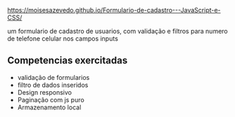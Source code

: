 https://moisesazevedo.github.io/Formulario-de-cadastro---JavaScript-e-CSS/


um formulario de cadastro de usuarios, com validação e filtros para numero de telefone celular nos campos inputs

## Competencias exercitadas
- validação de formularios
- filtro de dados inseridos
- Design responsivo
- Paginação com js puro
- Armazenamento local
